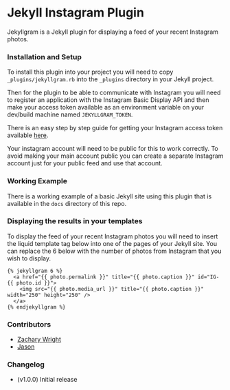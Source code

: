# Jekyll Instagram Plugin

Jekyllgram is a Jekyll plugin for displaying a feed of your recent Instagram photos.


### Installation and Setup

To install this plugin into your project you will need to copy `_plugins/jekyllgram.rb` into the `_plugins` directory
in your Jekyll project.

Then for the plugin to be able to communicate with Instagram you will need to register an application with the Instagram Basic Display API and then make your access token available as an environment variable on your dev/build machine named `JEKYLLGRAM_TOKEN`.

There is an easy step by step guide for getting your Instagram access token available [here](https://essential-addons.com/elementor/how-to-get-instagram-access-token/).

Your instagram account will need to be public for this to work correctly. To avoid making your main account public you can create a separate Instagram account just for your public feed and use that account.


### Working Example

There is a working example of a basic Jekyll site using this plugin that is available in the `docs` directory of this repo.


### Displaying the results in your templates

To display the feed of your recent Instagram photos you will need to insert the liquid template tag below into one of the pages of your Jekyll site. You can replace the 6 below with the number of photos from Instagram that you wish to display.

```liquid
{% jekyllgram 6 %}
  <a href="{{ photo.permalink }}" title="{{ photo.caption }}" id="IG-{{ photo.id }}">
    <img src="{{ photo.media_url }}" title="{{ photo.caption }}" width="250" height="250" />
  </a>
{% endjekyllgram %}
```


### Contributors

- [Zachary Wright](https://github.com/zachwright)
- [Jason](https://github.com/jschee)

### Changelog

- (v1.0.0) Initial release
